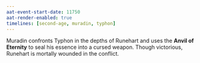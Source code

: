 ```yaml
---
aat-event-start-date: 11750
aat-render-enabled: true
timelines: [second-age, muradin, typhon]
---
```


Muradin confronts Typhon in the depths of Runehart and uses the **Anvil of Eternity** to seal his essence into a cursed weapon. Though victorious, Runehart is mortally wounded in the conflict.
